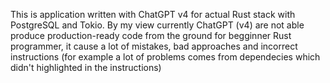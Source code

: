 This is application written with ChatGPT v4 for actual Rust stack with PostgreSQL and Tokio. By my view currently ChatGPT (v4) are not able produce production-ready code from the ground for begginner Rust programmer, it cause a lot of mistakes, bad approaches and incorrect instructions (for example a lot of problems comes from dependecies which didn't highlighted in the instructions)  